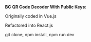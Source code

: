 **BC QR Code Decoder With Public Keys:**

Originally coded in Vue.js

Refactored into React.js

git clone, npm install, npm run dev
